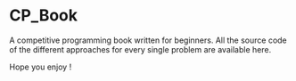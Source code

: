 # CP_Book
A competitive programming book written for beginners. All the source code of the different approaches for every single problem are available here.

Hope you enjoy !
